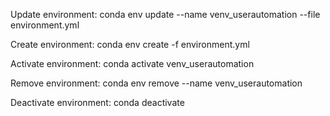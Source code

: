 
<!-- create environment -->
 
Update environment: conda env update --name venv_userautomation --file environment.yml


Create environment:
conda env create -f environment.yml

Activate environment:
conda activate venv_userautomation

Remove environment:
conda env remove --name venv_userautomation

Deactivate environment:
conda deactivate
